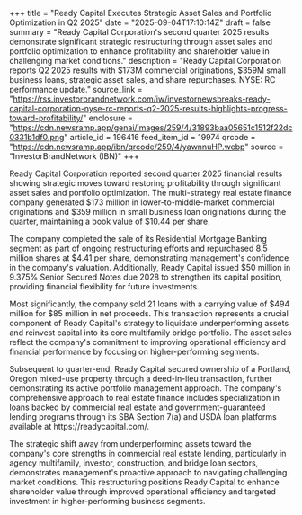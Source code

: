 +++
title = "Ready Capital Executes Strategic Asset Sales and Portfolio Optimization in Q2 2025"
date = "2025-09-04T17:10:14Z"
draft = false
summary = "Ready Capital Corporation's second quarter 2025 results demonstrate significant strategic restructuring through asset sales and portfolio optimization to enhance profitability and shareholder value in challenging market conditions."
description = "Ready Capital Corporation reports Q2 2025 results with $173M commercial originations, $359M small business loans, strategic asset sales, and share repurchases. NYSE: RC performance update."
source_link = "https://rss.investorbrandnetwork.com/iw/investornewsbreaks-ready-capital-corporation-nyse-rc-reports-q2-2025-results-highlights-progress-toward-profitability/"
enclosure = "https://cdn.newsramp.app/genai/images/259/4/31893baa05651c1512f22dc0331b1df0.png"
article_id = 196416
feed_item_id = 19974
qrcode = "https://cdn.newsramp.app/ibn/qrcode/259/4/yawnnuHP.webp"
source = "InvestorBrandNetwork (IBN)"
+++

<p>Ready Capital Corporation reported second quarter 2025 financial results showing strategic moves toward restoring profitability through significant asset sales and portfolio optimization. The multi-strategy real estate finance company generated $173 million in lower-to-middle-market commercial originations and $359 million in small business loan originations during the quarter, maintaining a book value of $10.44 per share.</p><p>The company completed the sale of its Residential Mortgage Banking segment as part of ongoing restructuring efforts and repurchased 8.5 million shares at $4.41 per share, demonstrating management's confidence in the company's valuation. Additionally, Ready Capital issued $50 million in 9.375% Senior Secured Notes due 2028 to strengthen its capital position, providing financial flexibility for future investments.</p><p>Most significantly, the company sold 21 loans with a carrying value of $494 million for $85 million in net proceeds. This transaction represents a crucial component of Ready Capital's strategy to liquidate underperforming assets and reinvest capital into its core multifamily bridge portfolio. The asset sales reflect the company's commitment to improving operational efficiency and financial performance by focusing on higher-performing segments.</p><p>Subsequent to quarter-end, Ready Capital secured ownership of a Portland, Oregon mixed-use property through a deed-in-lieu transaction, further demonstrating its active portfolio management approach. The company's comprehensive approach to real estate finance includes specialization in loans backed by commercial real estate and government-guaranteed lending programs through its SBA Section 7(a) and USDA loan platforms available at https://readycapital.com/.</p><p>The strategic shift away from underperforming assets toward the company's core strengths in commercial real estate lending, particularly in agency multifamily, investor, construction, and bridge loan sectors, demonstrates management's proactive approach to navigating challenging market conditions. This restructuring positions Ready Capital to enhance shareholder value through improved operational efficiency and targeted investment in higher-performing business segments.</p>